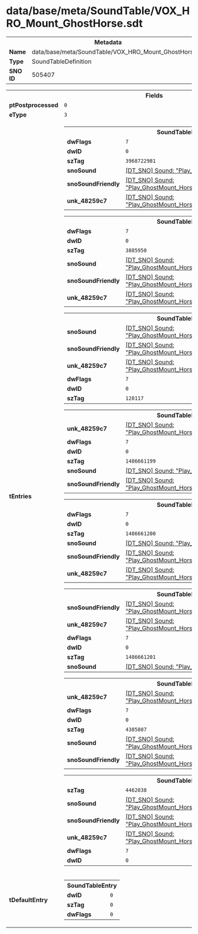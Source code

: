 <h1>data/base/meta/SoundTable/VOX_HRO_Mount_GhostHorse.sdt</h1><table><tr><th colspan="100%">Metadata</th></tr><tr><td><b>Name</b></td><td>data/base/meta/SoundTable/VOX_HRO_Mount_GhostHorse.sdt</td></tr><tr><td><b>Type</b></td><td>SoundTableDefinition</td></tr><tr><td><b>SNO ID</b></td><td>505407</td></tr></table>

<table><tr><th colspan="100%">Fields</th></tr><tr><td><b>ptPostprocessed</b></td><td><code>0</code></td></tr><tr><td><b>eType</b></td><td><code>3</code></td></tr><tr><td><b>tEntries</b></td><td><table><tr><th colspan="100%">SoundTableEntry</th></tr><tr><td><b>dwFlags</b></td><td><code>7</code></td></tr><tr><td><b>dwID</b></td><td><code>0</code></td></tr><tr><td><b>szTag</b></td><td><code>3968722981</code></td></tr><tr><td><b>snoSound</b></td><td><a href="..\Sound\Play_GhostMount_Horse_Vox_RearUp_1P.snd.md">[DT_SNO] Sound: "Play_GhostMount_Horse_Vox_RearUp_1P"</a></td></tr><tr><td><b>snoSoundFriendly</b></td><td><a href="..\Sound\Play_GhostMount_Horse_Vox_RearUp_3P_Friendly.snd.md">[DT_SNO] Sound: "Play_GhostMount_Horse_Vox_RearUp_3P_Friendly"</a></td></tr><tr><td><b>unk_48259c7</b></td><td><a href="..\Sound\Play_GhostMount_Horse_Vox_RearUp_3P_Enemy.snd.md">[DT_SNO] Sound: "Play_GhostMount_Horse_Vox_RearUp_3P_Enemy"</a></td></tr></table>


<table><tr><th colspan="100%">SoundTableEntry</th></tr><tr><td><b>dwFlags</b></td><td><code>7</code></td></tr><tr><td><b>dwID</b></td><td><code>0</code></td></tr><tr><td><b>szTag</b></td><td><code>3885950</code></td></tr><tr><td><b>snoSound</b></td><td><a href="..\Sound\Play_GhostMount_Horse_Vox_Breathe_Snort_1P.snd.md">[DT_SNO] Sound: "Play_GhostMount_Horse_Vox_Breathe_Snort_1P"</a></td></tr><tr><td><b>snoSoundFriendly</b></td><td><a href="..\Sound\Play_GhostMount_Horse_Vox_Breathe_Snort_3P_Friendly.snd.md">[DT_SNO] Sound: "Play_GhostMount_Horse_Vox_Breathe_Snort_3P_Friendly"</a></td></tr><tr><td><b>unk_48259c7</b></td><td><a href="..\Sound\Play_GhostMount_Horse_Vox_Breathe_Snort_3P_Enemy.snd.md">[DT_SNO] Sound: "Play_GhostMount_Horse_Vox_Breathe_Snort_3P_Enemy"</a></td></tr></table>


<table><tr><th colspan="100%">SoundTableEntry</th></tr><tr><td><b>snoSound</b></td><td><a href="..\Sound\Play_GhostMount_Horse_Vox_Breathe_Gallop_1P.snd.md">[DT_SNO] Sound: "Play_GhostMount_Horse_Vox_Breathe_Gallop_1P"</a></td></tr><tr><td><b>snoSoundFriendly</b></td><td><a href="..\Sound\Play_GhostMount_Horse_Vox_Breathe_Gallop_3P_Friendly.snd.md">[DT_SNO] Sound: "Play_GhostMount_Horse_Vox_Breathe_Gallop_3P_Friendly"</a></td></tr><tr><td><b>unk_48259c7</b></td><td><a href="..\Sound\Play_GhostMount_Horse_Vox_Breathe_Gallop_3P_Enemy.snd.md">[DT_SNO] Sound: "Play_GhostMount_Horse_Vox_Breathe_Gallop_3P_Enemy"</a></td></tr><tr><td><b>dwFlags</b></td><td><code>7</code></td></tr><tr><td><b>dwID</b></td><td><code>0</code></td></tr><tr><td><b>szTag</b></td><td><code>128117</code></td></tr></table>


<table><tr><th colspan="100%">SoundTableEntry</th></tr><tr><td><b>unk_48259c7</b></td><td><a href="..\Sound\Play_GhostMount_Horse_Vox_Scared_3P_Enemy.snd.md">[DT_SNO] Sound: "Play_GhostMount_Horse_Vox_Scared_3P_Enemy"</a></td></tr><tr><td><b>dwFlags</b></td><td><code>7</code></td></tr><tr><td><b>dwID</b></td><td><code>0</code></td></tr><tr><td><b>szTag</b></td><td><code>1486661199</code></td></tr><tr><td><b>snoSound</b></td><td><a href="..\Sound\Play_GhostMount_Horse_Vox_Scared_1P.snd.md">[DT_SNO] Sound: "Play_GhostMount_Horse_Vox_Scared_1P"</a></td></tr><tr><td><b>snoSoundFriendly</b></td><td><a href="..\Sound\Play_GhostMount_Horse_Vox_Scared_3P_Friendly.snd.md">[DT_SNO] Sound: "Play_GhostMount_Horse_Vox_Scared_3P_Friendly"</a></td></tr></table>


<table><tr><th colspan="100%">SoundTableEntry</th></tr><tr><td><b>dwFlags</b></td><td><code>7</code></td></tr><tr><td><b>dwID</b></td><td><code>0</code></td></tr><tr><td><b>szTag</b></td><td><code>1486661200</code></td></tr><tr><td><b>snoSound</b></td><td><a href="..\Sound\Play_GhostMount_Horse_Vox_Scared_1P.snd.md">[DT_SNO] Sound: "Play_GhostMount_Horse_Vox_Scared_1P"</a></td></tr><tr><td><b>snoSoundFriendly</b></td><td><a href="..\Sound\Play_GhostMount_Horse_Vox_Scared_3P_Friendly.snd.md">[DT_SNO] Sound: "Play_GhostMount_Horse_Vox_Scared_3P_Friendly"</a></td></tr><tr><td><b>unk_48259c7</b></td><td><a href="..\Sound\Play_GhostMount_Horse_Vox_Scared_3P_Enemy.snd.md">[DT_SNO] Sound: "Play_GhostMount_Horse_Vox_Scared_3P_Enemy"</a></td></tr></table>


<table><tr><th colspan="100%">SoundTableEntry</th></tr><tr><td><b>snoSoundFriendly</b></td><td><a href="..\Sound\Play_GhostMount_Horse_Vox_Scared_3P_Friendly.snd.md">[DT_SNO] Sound: "Play_GhostMount_Horse_Vox_Scared_3P_Friendly"</a></td></tr><tr><td><b>unk_48259c7</b></td><td><a href="..\Sound\Play_GhostMount_Horse_Vox_Scared_3P_Enemy.snd.md">[DT_SNO] Sound: "Play_GhostMount_Horse_Vox_Scared_3P_Enemy"</a></td></tr><tr><td><b>dwFlags</b></td><td><code>7</code></td></tr><tr><td><b>dwID</b></td><td><code>0</code></td></tr><tr><td><b>szTag</b></td><td><code>1486661201</code></td></tr><tr><td><b>snoSound</b></td><td><a href="..\Sound\Play_GhostMount_Horse_Vox_Scared_1P.snd.md">[DT_SNO] Sound: "Play_GhostMount_Horse_Vox_Scared_1P"</a></td></tr></table>


<table><tr><th colspan="100%">SoundTableEntry</th></tr><tr><td><b>unk_48259c7</b></td><td><a href="..\Sound\Play_GhostMount_Horse_Vox_Breathe_Walk_3P_Enemy.snd.md">[DT_SNO] Sound: "Play_GhostMount_Horse_Vox_Breathe_Walk_3P_Enemy"</a></td></tr><tr><td><b>dwFlags</b></td><td><code>7</code></td></tr><tr><td><b>dwID</b></td><td><code>0</code></td></tr><tr><td><b>szTag</b></td><td><code>4385807</code></td></tr><tr><td><b>snoSound</b></td><td><a href="..\Sound\Play_GhostMount_Horse_Vox_Breathe_Walk_1P.snd.md">[DT_SNO] Sound: "Play_GhostMount_Horse_Vox_Breathe_Walk_1P"</a></td></tr><tr><td><b>snoSoundFriendly</b></td><td><a href="..\Sound\Play_GhostMount_Horse_Vox_Breathe_Walk_3P_Friendly.snd.md">[DT_SNO] Sound: "Play_GhostMount_Horse_Vox_Breathe_Walk_3P_Friendly"</a></td></tr></table>


<table><tr><th colspan="100%">SoundTableEntry</th></tr><tr><td><b>szTag</b></td><td><code>4462038</code></td></tr><tr><td><b>snoSound</b></td><td><a href="..\Sound\Play_GhostMount_Horse_Vox_Breathe_Whinnie_1P.snd.md">[DT_SNO] Sound: "Play_GhostMount_Horse_Vox_Breathe_Whinnie_1P"</a></td></tr><tr><td><b>snoSoundFriendly</b></td><td><a href="..\Sound\Play_GhostMount_Horse_Vox_Breathe_Whinnie_3P_Friendly.snd.md">[DT_SNO] Sound: "Play_GhostMount_Horse_Vox_Breathe_Whinnie_3P_Friendly"</a></td></tr><tr><td><b>unk_48259c7</b></td><td><a href="..\Sound\Play_GhostMount_Horse_Vox_Breathe_Whinnie_3P_Enemy.snd.md">[DT_SNO] Sound: "Play_GhostMount_Horse_Vox_Breathe_Whinnie_3P_Enemy"</a></td></tr><tr><td><b>dwFlags</b></td><td><code>7</code></td></tr><tr><td><b>dwID</b></td><td><code>0</code></td></tr></table>


</td></tr><tr><td><b>tDefaultEntry</b></td><td><table><tr><th colspan="100%">SoundTableEntry</th></tr><tr><td><b>dwID</b></td><td><code>0</code></td></tr><tr><td><b>szTag</b></td><td><code>0</code></td></tr><tr><td><b>dwFlags</b></td><td><code>0</code></td></tr></table>

</td></tr></table>


